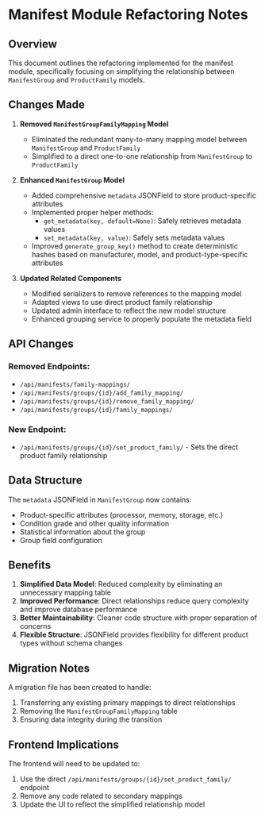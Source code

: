 # Manifest Module Refactoring Notes

## Overview

This document outlines the refactoring implemented for the manifest module, specifically focusing on simplifying the relationship between `ManifestGroup` and `ProductFamily` models.

## Changes Made

1. **Removed `ManifestGroupFamilyMapping` Model**

   - Eliminated the redundant many-to-many mapping model between `ManifestGroup` and `ProductFamily`
   - Simplified to a direct one-to-one relationship from `ManifestGroup` to `ProductFamily`

2. **Enhanced `ManifestGroup` Model**

   - Added comprehensive `metadata` JSONField to store product-specific attributes
   - Implemented proper helper methods:
     - `get_metadata(key, default=None)`: Safely retrieves metadata values
     - `set_metadata(key, value)`: Safely sets metadata values
   - Improved `generate_group_key()` method to create deterministic hashes based on manufacturer, model, and product-type-specific attributes

3. **Updated Related Components**
   - Modified serializers to remove references to the mapping model
   - Adapted views to use direct product family relationship
   - Updated admin interface to reflect the new model structure
   - Enhanced grouping service to properly populate the metadata field

## API Changes

### Removed Endpoints:

- `/api/manifests/family-mappings/`
- `/api/manifests/groups/{id}/add_family_mapping/`
- `/api/manifests/groups/{id}/remove_family_mapping/`
- `/api/manifests/groups/{id}/family_mappings/`

### New Endpoint:

- `/api/manifests/groups/{id}/set_product_family/` - Sets the direct product family relationship

## Data Structure

The `metadata` JSONField in `ManifestGroup` now contains:

- Product-specific attributes (processor, memory, storage, etc.)
- Condition grade and other quality information
- Statistical information about the group
- Group field configuration

## Benefits

1. **Simplified Data Model**: Reduced complexity by eliminating an unnecessary mapping table
2. **Improved Performance**: Direct relationships reduce query complexity and improve database performance
3. **Better Maintainability**: Cleaner code structure with proper separation of concerns
4. **Flexible Structure**: JSONField provides flexibility for different product types without schema changes

## Migration Notes

A migration file has been created to handle:

1. Transferring any existing primary mappings to direct relationships
2. Removing the `ManifestGroupFamilyMapping` table
3. Ensuring data integrity during the transition

## Frontend Implications

The frontend will need to be updated to:

1. Use the direct `/api/manifests/groups/{id}/set_product_family/` endpoint
2. Remove any code related to secondary mappings
3. Update the UI to reflect the simplified relationship model
